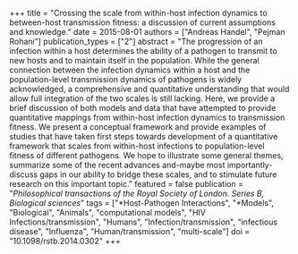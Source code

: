 +++
title = "Crossing the scale from within-host infection dynamics to between-host transmission fitness: a discussion of current assumptions and knowledge."
date = 2015-08-01
authors = ["Andreas Handel", "Pejman Rohani"]
publication_types = ["2"]
abstract = "The progression of an infection within a host determines the ability of a pathogen to transmit to new hosts and to maintain itself in the population. While the general connection between the infection dynamics within a host and the population-level transmission dynamics of pathogens is widely acknowledged, a comprehensive and quantitative understanding that would allow full integration of the two scales is still lacking. Here, we provide a brief discussion of both models and data that have attempted to provide quantitative mappings from within-host infection dynamics to transmission fitness. We present a conceptual framework and provide examples of studies that have taken first steps towards development of a quantitative framework that scales from within-host infections to population-level fitness of different pathogens. We hope to illustrate some general themes, summarize some of the recent advances and-maybe most importantly-discuss gaps in our ability to bridge these scales, and to stimulate  future research on this important topic."
featured = false
publication = "*Philosophical transactions of the Royal Society of London. Series B, Biological sciences*"
tags = ["*Host-Pathogen Interactions", "*Models", "Biological", "Animals", "computational models", "HIV Infections/transmission", "Humans", "Infection/transmission", "infectious disease", "Influenza", "Human/transmission", "multi-scale"]
doi = "10.1098/rstb.2014.0302"
+++

